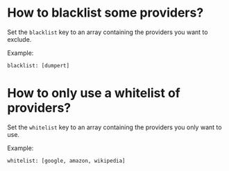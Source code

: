 # How to blacklist some providers?

Set the `blacklist` key to an array containing the providers you want to exclude.

Example:

    blacklist: [dumpert]

# How to only use a whitelist of providers?

Set the `whitelist` key to an array containing the providers you only want to use.

Example:

    whitelist: [google, amazon, wikipedia]
